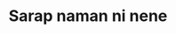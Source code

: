 ---
layout: post
title: Sarap naman ni nene
duration: '02:22'
view: 189
rate: 2
video: 'https://flashservice.xvideos.com/embedframe/26264093'
category: 
 - pinay
tags: 
 - nene
 - pov
priority: 0.9
changefreq: daily
---
